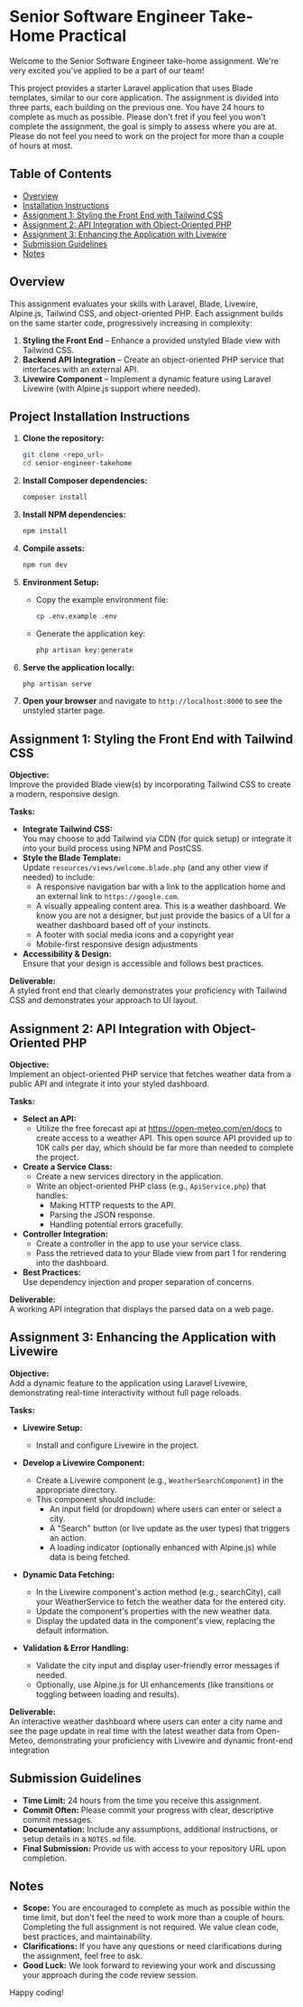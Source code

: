# Senior Software Engineer Take-Home Practical

Welcome to the Senior Software Engineer take-home assignment. We're very excited you've applied to be a part of our team! 

This project provides a starter Laravel application that uses Blade templates, similar to our core application. The assignment is divided into three parts, each building on the previous one. You have 24 hours to complete as much as possible. Please don't fret if you feel you won't complete the assignment, the goal is simply to assess where you are at. Please do not feel you need to work on the project for more than a couple of hours at most. 

## Table of Contents
- [Overview](#overview)
- [Installation Instructions](#installation-instructions)
- [Assignment 1: Styling the Front End with Tailwind CSS](#assignment-1-styling-the-front-end-with-tailwind-css)
- [Assignment 2: API Integration with Object-Oriented PHP](#assignment-2-api-integration-with-object-oriented-php)
- [Assignment 3: Enhancing the Application with Livewire](#assignment-3-enhancing-the-application-with-livewire)
- [Submission Guidelines](#submission-guidelines)
- [Notes](#notes)

## Overview

This assignment evaluates your skills with Laravel, Blade, Livewire, Alpine.js, Tailwind CSS, and object-oriented PHP. Each assignment builds on the same starter code, progressively increasing in complexity:

1. **Styling the Front End** – Enhance a provided unstyled Blade view with Tailwind CSS.
2. **Backend API Integration** – Create an object-oriented PHP service that interfaces with an external API.
3. **Livewire Component** – Implement a dynamic feature using Laravel Livewire (with Alpine.js support where needed).

## Project Installation Instructions

1. **Clone the repository:**
    ```bash
    git clone <repo_url>
    cd senior-engineer-takehome
    ```

2. **Install Composer dependencies:**
    ```bash
    composer install
    ```

3. **Install NPM dependencies:**
    ```bash
    npm install
    ```

4. **Compile assets:**
    ```bash
    npm run dev
    ```

5. **Environment Setup:**
    - Copy the example environment file:
        ```bash
        cp .env.example .env
        ```
    - Generate the application key:
        ```bash
        php artisan key:generate
        ```

6. **Serve the application locally:**
    ```bash
    php artisan serve
    ```

7. **Open your browser** and navigate to `http://localhost:8000` to see the unstyled starter page.

## Assignment 1: Styling the Front End with Tailwind CSS

**Objective:**  
Improve the provided Blade view(s) by incorporating Tailwind CSS to create a modern, responsive design.

**Tasks:**
- **Integrate Tailwind CSS:**  
  You may choose to add Tailwind via CDN (for quick setup) or integrate it into your build process using NPM and PostCSS.
- **Style the Blade Template:**  
  Update `resources/views/welcome.blade.php` (and any other view if needed) to include:
  - A responsive navigation bar with a link to the application home and an external link to `https://google.com`.
  - A visually appealing content area. This is a weather dashboard. We know you are not a designer, but just provide the basics of a UI for a weather dashboard based off of your instincts.
  - A footer with social media icons and a copyright year 
  - Mobile-first responsive design adjustments
- **Accessibility & Design:**  
  Ensure that your design is accessible and follows best practices.

**Deliverable:**  
A styled front end that clearly demonstrates your proficiency with Tailwind CSS and demonstrates your approach to UI layout.

## Assignment 2: API Integration with Object-Oriented PHP

**Objective:**  
Implement an object-oriented PHP service that fetches weather data from a public API and integrate it into your styled dashboard.

**Tasks:**
- **Select an API:**  
  - Utilize the free forecast api at https://open-meteo.com/en/docs to create access to a weather API. This open source API provided up to 10K calls per day, which should be far more than needed to complete the project. 
- **Create a Service Class:**  
  - Create a new services directory in the application. 
  - Write an object-oriented PHP class (e.g., `ApiService.php`) that handles:
      - Making HTTP requests to the API.
      - Parsing the JSON response.
      - Handling potential errors gracefully.
- **Controller Integration:**  
  - Create a controller in the app to use your service class.
  - Pass the retrieved data to your Blade view from part 1 for rendering into the dashboard.
- **Best Practices:**  
  Use dependency injection and proper separation of concerns.

**Deliverable:**  
A working API integration that displays the parsed data on a web page.

## Assignment 3: Enhancing the Application with Livewire

**Objective:**  
Add a dynamic feature to the application using Laravel Livewire, demonstrating real-time interactivity without full page reloads.

**Tasks:**
- **Livewire Setup:**  
  - Install and configure Livewire in the project.
- **Develop a Livewire Component:**  
  - Create a Livewire component (e.g., `WeatherSearchComponent`) in the appropriate directory.
  - This component should include:
      - An input field (or dropdown) where users can enter or select a city.
      - A "Search" button (or live update as the user types) that triggers an action.
      - A loading indicator (optionally enhanced with Alpine.js) while data is being fetched.
- **Dynamic Data Fetching:**  
  - In the Livewire component's action method (e.g., searchCity), call your WeatherService to fetch the weather data for the entered city.
  - Update the component's properties with the new weather data.
  - Display the updated data in the component's view, replacing the default information.

- **Validation & Error Handling:**  
  - Validate the city input and display user-friendly error messages if needed.
  - Optionally, use Alpine.js for UI enhancements (like transitions or toggling between loading and results).

**Deliverable:**  
An interactive weather dashboard where users can enter a city name and see the page update in real time with the latest weather data from Open-Meteo, demonstrating your proficiency with Livewire and dynamic front-end integration

## Submission Guidelines

- **Time Limit:** 24 hours from the time you receive this assignment.
- **Commit Often:** Please commit your progress with clear, descriptive commit messages.
- **Documentation:** Include any assumptions, additional instructions, or setup details in a `NOTES.md` file.
- **Final Submission:** Provide us with access to your repository URL upon completion.

## Notes

- **Scope:** You are encouraged to complete as much as possible within the time limit, but don't feel the need to work more than a couple of hours. Completing the full assignment is not required. We value clean code, best practices, and maintainability.
- **Clarifications:** If you have any questions or need clarifications during the assignment, feel free to ask.
- **Good Luck:** We look forward to reviewing your work and discussing your approach during the code review session.

Happy coding!